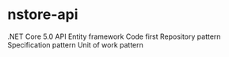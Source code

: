 # nstore-api

.NET Core 5.0 API
Entity framework
Code first
Repository pattern
Specification pattern
Unit of work pattern
